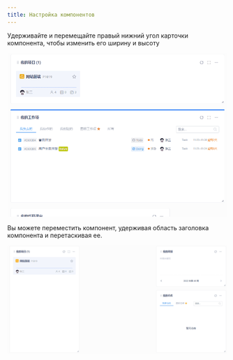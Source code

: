 ```yaml
---
title: Настройка компонентов
---
```


Удерживайте и перемещайте правый нижний угол карточки компонента, чтобы изменить его ширину и высоту

![Изменение ширины и высоты](./assets/resize.gif)

Вы можете переместить компонент, удерживая область заголовка компонента и перетаскивая ее.

![Перемещение](./assets/move.gif)